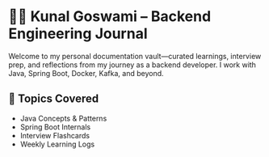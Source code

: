 # 👨‍💻 Kunal Goswami – Backend Engineering Journal

Welcome to my personal documentation vault—curated learnings, interview prep, and reflections from my journey as a backend developer. I work with Java, Spring Boot, Docker, Kafka, and beyond.

## 🔗 Topics Covered
- Java Concepts & Patterns
- Spring Boot Internals
- Interview Flashcards
- Weekly Learning Logs